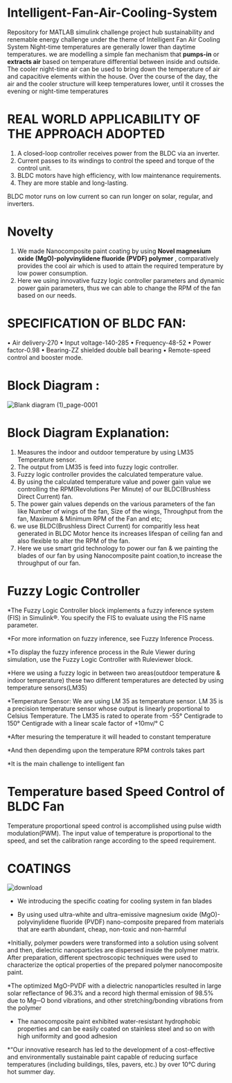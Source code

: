 # Intelligent-Fan-Air-Cooling-System
Repository for MATLAB simulink challenge project hub sustainability and renemable energy challenge under the theme of Intelligent Fan Air Cooling System
Night-time temperatures are generally lower than daytime temperatures. we are modelling a simple fan mechanism that **pumps-in** or **extracts air** based on temperature differential between inside and outside.  
The cooler night-time air can be used to bring down the temperature of air and capacitive elements within the house. Over the course of the day, the air and the cooler structure will keep temperatures lower, until it crosses the evening or night-time temperatures

#                                   REAL WORLD APPLICABILITY OF THE APPROACH ADOPTED

1. A closed-loop controller receives power from the BLDC via an inverter.
2. Current passes to its windings to control the speed and torque of the control unit.
3. BLDC motors have high efficiency, with low maintenance requirements. 
4. They are more stable and long-lasting.

BLDC motor runs on low current so can run longer on solar, regular, and inverters.

#                                             Novelty
1. We made Nanocomposite paint coating by using **Novel magnesium oxide (MgO)-polyvinylidene fluoride (PVDF) polymer** , comparatively provides the cool air which is used to attain the required temperature by low power consumption.
2. Here we using innovative fuzzy logic controller parameters and dynamic power gain parameters, thus we can able to change the RPM of the fan based on our needs. 


#                                          SPECIFICATION OF BLDC FAN:
•	Air delivery-270
•	Input voltage-140-285
•	Frequency-48-52
•	Power factor-0.98
•	Bearing-ZZ shielded double ball bearing
•	Remote-speed control and booster mode.

# Block Diagram :
![Blank diagram (1)_page-0001](https://github.com/yuvieeee/Intelligent-Fan-Air-Cooling-System/assets/114850519/228e26f3-8b1c-4f0a-92e3-33bdc59b00cc)


# Block Diagram Explanation:
1. Measures the indoor and outdoor temperature by using LM35 Temperature sensor.
2. The output from LM35 is feed into fuzzy logic controller.
3. Fuzzy logic controller provides the calculated temperature value.
4. By using the calculated temperature value and power gain value we controlling the RPM(Revolutions Per Minute) of our BLDC(Brushless Direct Current) fan.
5. The power gain values depends on the various parameters of the fan like Number of wings of the fan, Size of the wings, Throughput from the fan, Maximum & Minimum RPM of the Fan and etc;
6. we use BLDC(Brushless Direct Current) for comparitly less heat generated in BLDC Motor hence its increases lifespan of ceiling fan and also flexible to alter the RPM of the fan.
7. Here we use smart grid technology to power our fan & we painting the blades of our fan by using Nanocomposite paint coation,to increase the throughput of our fan.

#                                           Fuzzy Logic Controller

*The Fuzzy Logic Controller block implements a fuzzy inference system (FIS) in Simulink®. You specify the FIS to evaluate using the FIS name parameter.

*For more information on fuzzy inference, see Fuzzy Inference Process.

*To display the fuzzy inference process in the Rule Viewer during simulation, use the Fuzzy Logic Controller with Ruleviewer block.

*Here we using a fuzzy logic in between two areas(outdoor temperature & indoor temperature) these two different temperatures are detected by using temperature sensors(LM35)

*Temperature Sensor:
                 We are using LM 35 as temperature sensor. LM 35 is a precision
                temperature sensor whose output is linearly proportional to
                Celsius Temperature. The LM35 is rated to operate from -55°
                Centigrade to 150° Centigrade with a linear scale factor of +10mv/° C

*After mesuring the temperature it will headed to constant temperature

*And then dependimg upon the temperature RPM controls takes part

*It is the main challenge to intelligent fan 

#                               Temperature based Speed Control of BLDC Fan

Temperature proportional speed control is accomplished using pulse width modulation(PWM). The input value of temperature is proportional to the speed, and set the calibration range according to the speed requirement.

#                                    COATINGS

![download](https://github.com/yuvieeee/Intelligent-Fan-Air-Cooling-System/assets/114850519/cbea4b9c-cd4a-46ee-9249-74cabb418ed0)


* We introducing the specific coating for cooling system in fan blades

* By using used ultra-white and ultra-emissive magnesium oxide (MgO)-polyvinylidene fluoride (PVDF) nano-composite prepared from materials that are earth abundant, cheap, non-toxic and non-harmful

*Initially, polymer powders were transformed into a solution using solvent and then, dielectric nanoparticles are dispersed inside the polymer matrix. After preparation, different spectroscopic techniques were used to characterize the optical properties of the prepared polymer nanocomposite paint. 

*The optimized MgO-PVDF with a dielectric nanoparticles resulted in large solar reflectance of 96.3% and a record high thermal emission of 98.5% due to Mg─O bond vibrations, and other stretching/bonding vibrations from the polymer

* The nanocomposite paint exhibited water-resistant hydrophobic properties and can be easily coated on stainless steel and so on with high uniformity and good adhesion

*“Our innovative research has led to the development of a cost-effective and environmentally sustainable paint capable of reducing surface temperatures (including buildings, tiles, pavers, etc.) by over 10°C during hot summer day.
